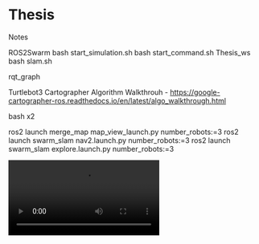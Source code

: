 # Thesis

Notes

ROS2Swarm
    bash start_simulation.sh
    bash start_command.sh
Thesis_ws
    bash slam.sh
    
rqt_graph



Turtlebot3
    Cartographer
        Algorithm Walkthrouh
            - https://google-cartographer-ros.readthedocs.io/en/latest/algo_walkthrough.html

bash x2

ros2 launch merge_map map_view_launch.py number_robots:=3
ros2 launch swarm_slam nav2.launch.py number_robots:=3
ros2 launch swarm_slam explore.launch.py number_robots:=3

![Alt text](3robot_1.avi)
